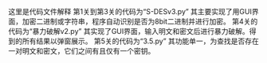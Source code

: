 这里是代码文件解释
第1关到第3关的代码为“S-DESv3.py”
其主要实现了用GUI界面，加密二进制或字符串，程序自动识别是否为8bit二进制并进行加密。
第4关的代码为“暴力破解v2.py”
其实现了GUI界面，输入明文和密文后进行暴力破解。得到的所有结果以弹窗展示。
第5关的代码为“3.5.py”
其功能单一，为查找是否存在一对明文和密文，它们之间有且仅有一个密钥。
